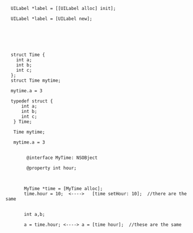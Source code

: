 


      UILabel *label = [[UILabel alloc] init];
      
      UILabel *label = [UILabel new];
      
      
      
      
      
      
      struct Time {
        int a;
        int b;
        int c;
      };
      struct Time mytime;
      
      mytime.a = 3
      
      typedef struct {
          int a;
          int b;
          int c;
       } Time;
       
       Time mytime;
       
       mytime.a = 3


            @interface MyTime: NSOBject
            
            @property int hour;



           MyTime *time = [MyTime alloc];
           time.hour = 10;  <---->   [time setHour: 10];  //there are the same
           
           
           int a,b;
           
           a = time.hour; <----> a = [time hour];  //these are the same
